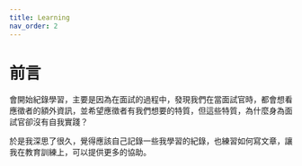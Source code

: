 ```yaml
---
title: Learning
nav_order: 2
---
```


# 前言

會開始紀錄學習，主要是因為在面試的過程中，發現我們在當面試官時，都會想看應徵者的額外資訊，並希望應徵者有我們想要的特質，但這些特質，為什麼身為面試官卻沒有自我實踐？

於是我深思了很久，覺得應該自己記錄一些我學習的紀錄，也練習如何寫文章，讓我在教育訓練上，可以提供更多的協助。


